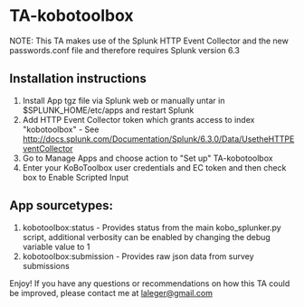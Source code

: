 # TA-kobotoolbox

NOTE: This TA makes use of the Splunk HTTP Event Collector and the new passwords.conf file and therefore requires Splunk version 6.3

## Installation instructions

1) Install App tgz file via Splunk web or manually untar in $SPLUNK_HOME/etc/apps and restart Splunk
2) Add HTTP Event Collector token which grants access to index "kobotoolbox" - See http://docs.splunk.com/Documentation/Splunk/6.3.0/Data/UsetheHTTPEventCollector
3) Go to Manage Apps and choose action to "Set up" TA-kobotoolbox
4) Enter your KoBoToolbox user credentials and EC token and then check box to Enable Scripted Input

## App sourcetypes:

1) kobotoolbox:status - Provides status from the main kobo_splunker.py script, additional verbosity can be enabled by changing the debug variable value to 1
2) kobotoolbox:submission - Provides raw json data from survey submissions

Enjoy! If you have any questions or recommendations on how this TA could be improved, please contact me at laleger@gmail.com

